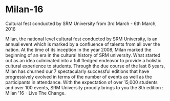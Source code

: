 # Milan-16
Cultural fest conducted by SRM University from 3rd March - 6th March, 2016

Milan, the national level cultural fest conducted by SRM University, is an annual event which is marked by a confluence of talents from all over the nation. At the time of its inception in the year 2008, Milan marked the beginning of an era in the cultural history of SRM university. What started out as an idea culminated into a full fledged endeavor to provide a holistic cultural experience to students. Through the due course of the last 8 years, Milan has churned our 7 spectacularly successful editions that have progressively evolved in terms of the number of events as well as the participants in attendance. With the expectation of over 15,000 students and over 100 events, SRM University proudly brings to you the 8th edition : Milan '16 - Live The Change.
